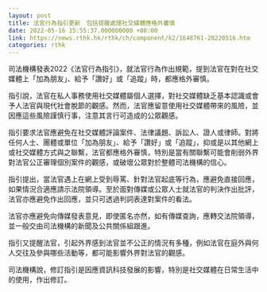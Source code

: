 ```yaml
---
layout: post
title: 法官行為指引更新　包括提醒處理社交媒體應格外審慎
date: 2022-05-16 15:55:37.000000000 +08:00
link: https://news.rthk.hk/rthk/ch/component/k2/1648761-20220516.htm
categories: rthk
---
```


司法機構發表2022《法官行為指引》，就法官行為作出規範，提到法官在對在社交媒體上「加為朋友」、給予「讚好」或「追蹤」時，都應格外審慎。

指引說，法官在私人事務使用社交媒體屬個人選擇，對社交媒體缺乏基本認識或會予人法官與現代社會脫節的觀感。然而，法官應留意使用社交媒體帶來的風險，並因應這些風險謹慎行事，注意其言行可造成的公眾觀感。

指引要求法官應避免在社交媒體評論案件、法律議題、訴訟人、證人或律師。對將任何人士、團體或單位「加為朋友」、給予「讚好」或「追蹤」，抑或是以其他網上或社交媒體方式與之聯繫，法官都應格外審慎，特別是當有關聯繫可能會削弱外界對法官公正審理個別案件的觀感，或破壞公眾對於整體司法機構的信心。

指引提出，當法官遇上在網上受到辱罵、針對法官起底等行為，應避免直接回應，如果情況合適應請示法院領導。至於面對傳媒或公眾人士就法官的判決作出批評，法官亦應避免作出回應，並只可透過判詞表達對案件的看法。

法官亦應避免向傳媒發表意見，即使匿名亦然，如有傳媒查詢，應轉交法院領導，並一般交由司法機構的新聞及公共關係組跟進。

指引又提醒法官，引起外界感到法官並不公正的情況有多種，例如法官在庭外與何人交往及參與哪些活動等，都可能影響外界對法官的觀感。

司法機構說，修訂指引是因應資訊科技發展的影響，特別是社交媒體在日常生活中的使用，作出修訂。
